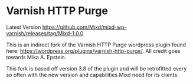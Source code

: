 # Varnish HTTP Purge

Latest Version https://github.com/Mixd/mixd-wp-varnish/releases/tag/Mixd-1.0.0

This is an indirect fork of the Varnish HTTP Purge wordpress plugin found here: https://wordpress.org/plugins/varnish-http-purge/. All credit goes towards Mika A. Epstein.

This fork is based off version 3.8 of the plugin and will be retrofitted every so often with the new version and capabilities Mixd need for its clients.
